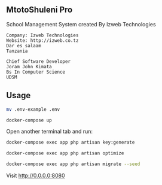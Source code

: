 ## MtotoShuleni Pro

School Management System created By Izweb Technologies

 ```
 Company: Izweb Technologies
 Website: http://izweb.co.tz
 Dar es salaam
 Tanzania
 
 Chief Software Developer
 Joram John Kimata
 Bs In Computer Science
 UDSM
 ```

 ## Usage

```bash
mv .env-example .env

docker-compose up

```

Open another terminal tab and run:

```bash
docker-compose exec app php artisan key:generate

docker-compose exec app php artisan optimize

docker-compose exec app php artisan migrate --seed

```

Visit http://0.0.0.0:8080
 
 
